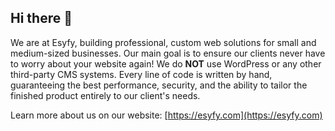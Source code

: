 ## Hi there 👋

We are at Esyfy, building professional, custom web solutions for small and medium-sized businesses.
Our main goal is to ensure our clients never have to worry about your website again!
We do **NOT** use WordPress or any other third-party CMS systems.
Every line of code is written by hand, guaranteeing the best performance, security, and the ability to tailor the finished product entirely to our client's needs.

Learn more about us on our website: [https://esyfy.com](https://esyfy.com)
